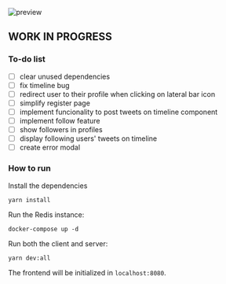 ![preview](https://user-images.githubusercontent.com/57643375/182004479-b71eb6b3-d21d-44be-a041-c4ad38d8b830.png)

## WORK IN PROGRESS

### To-do list
- [ ] clear unused dependencies
- [ ] fix timeline bug
- [ ] redirect user to their profile when clicking on lateral bar icon
- [ ] simplify register page
- [ ] implement funcionality to post tweets on timeline component
- [ ] implement follow feature
- [ ] show followers in profiles
- [ ] display following users' tweets on timeline
- [ ] create error modal

### How to run

Install the dependencies
```
yarn install
```

Run the Redis instance:
```
docker-compose up -d
```

Run both the client and server:
```
yarn dev:all
```
The frontend will be initialized in `localhost:8080`.
